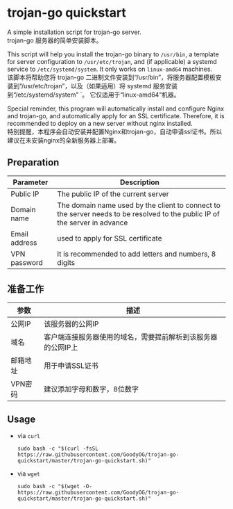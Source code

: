 # trojan-go quickstart

A simple installation script for trojan-go server.  
trojan-go 服务器的简单安装脚本。

This script will help you install the trojan-go binary to `/usr/bin`, a template for server configuration to `/usr/etc/trojan`, and (if applicable) a systemd service to `/etc/systemd/system`. It only works on `linux-amd64` machines.  
该脚本将帮助您将 trojan-go 二进制文件安装到“/usr/bin”，将服务器配置模板安装到“/usr/etc/trojan”，以及（如果适用）将 systemd 服务安装到“/etc/systemd/system” `。 它仅适用于“linux-amd64”机器。

Special reminder, this program will automatically install and configure Nginx and trojan-go, and automatically apply for an SSL certificate. Therefore, it is recommended to deploy on a new server without nginx installed.  
特别提醒，本程序会自动安装并配置Nginx和trojan-go，自动申请ssl证书。所以建议在未安装nginx的全新服务器上部署。

## Preparation
| Parameter | Description |
| --- | --- |
| Public IP | The public IP of the current server |
| Domain name | The domain name used by the client to connect to the server needs to be resolved to the public IP of the server in advance |
| Email address | used to apply for SSL certificate |
| VPN password | It is recommended to add letters and numbers, 8 digits |

## 准备工作
| 参数 | 描述 |
| --- | --- |
| 公网IP | 该服务器的公网IP |
| 域名 | 客户端连接服务器使用的域名，需要提前解析到该服务器的公网IP上 |
| 邮箱地址 | 用于申请SSL证书 |
| VPN密码 | 建议添加字母和数字，8位数字 |

## Usage 

- via `curl`
    ```
    sudo bash -c "$(curl -fsSL https://raw.githubusercontent.com/GoodyOG/trojan-go-quickstart/master/trojan-go-quickstart.sh)"
    ```
- via `wget`
    ```
    sudo bash -c "$(wget -O- https://raw.githubusercontent.com/GoodyOG/trojan-go-quickstart/master/trojan-go-quickstart.sh)"
    ```
